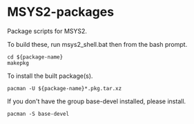 MSYS2-packages
==============

Package scripts for MSYS2.

To build these, run msys2_shell.bat then from the bash prompt.

    cd ${package-name}
    makepkg

To install the built package(s).

    pacman -U ${package-name}*.pkg.tar.xz

If you don't have the group base-devel installed, please install.

    pacman -S base-devel
